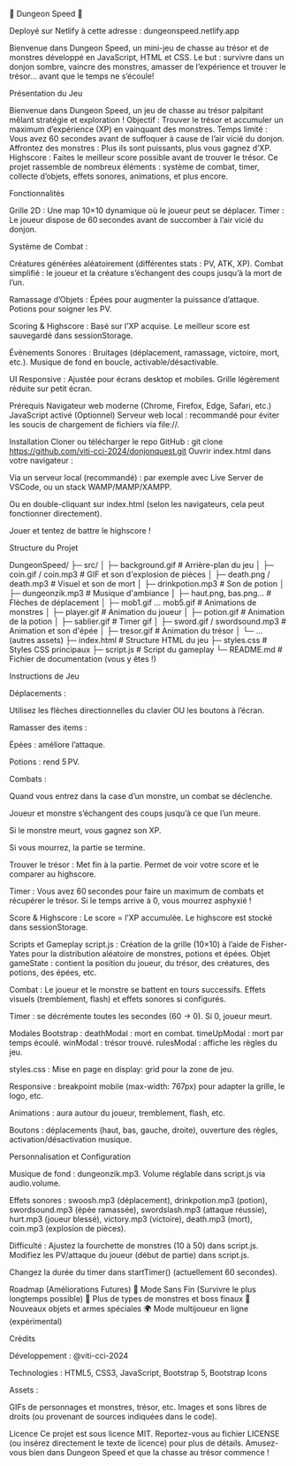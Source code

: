 🏰 Dungeon Speed 🏰

Deployé sur Netlify à cette adresse : dungeonspeed.netlify.app

Bienvenue dans Dungeon Speed, un mini-jeu de chasse au trésor et de monstres développé en JavaScript, HTML et CSS. Le but : survivre dans un donjon sombre, vaincre des monstres, amasser de l’expérience et trouver le trésor… avant que le temps ne s’écoule!

Présentation du Jeu

Bienvenue dans Dungeon Speed, un jeu de chasse au trésor palpitant mêlant stratégie et exploration !
Objectif : Trouver le trésor et accumuler un maximum d’expérience (XP) en vainquant des monstres.
Temps limité : Vous avez 60 secondes avant de suffoquer à cause de l’air vicié du donjon.
Affrontez des monstres : Plus ils sont puissants, plus vous gagnez d’XP.
Highscore : Faites le meilleur score possible avant de trouver le trésor.
Ce projet rassemble de nombreux éléments : système de combat, timer, collecte d’objets, effets sonores, animations, et plus encore.

Fonctionnalités

Grille 2D : Une map 10×10 dynamique où le joueur peut se déplacer.
Timer : Le joueur dispose de 60 secondes avant de succomber à l’air vicié du donjon.

Système de Combat :

Créatures générées aléatoirement (différentes stats : PV, ATK, XP).
Combat simplifié : le joueur et la créature s’échangent des coups jusqu’à la mort de l’un.

Ramassage d’Objets :
Épées pour augmenter la puissance d’attaque.
Potions pour soigner les PV.

Scoring & Highscore :
Basé sur l’XP acquise.
Le meilleur score est sauvegardé dans sessionStorage.

Évènements Sonores :
Bruitages (déplacement, ramassage, victoire, mort, etc.).
Musique de fond en boucle, activable/désactivable.

UI Responsive :
Ajustée pour écrans desktop et mobiles.
Grille légèrement réduite sur petit écran.

Prérequis
Navigateur web moderne (Chrome, Firefox, Edge, Safari, etc.)
JavaScript activé
(Optionnel) Serveur web local : recommandé pour éviter les soucis de chargement de fichiers via file://.

Installation
Cloner ou télécharger le repo GitHub :
git clone https://github.com/viti-cci-2024/donjonquest.git
Ouvrir index.html dans votre navigateur :

Via un serveur local (recommandé) : par exemple avec Live Server de VSCode, ou un stack WAMP/MAMP/XAMPP.

Ou en double-cliquant sur index.html (selon les navigateurs, cela peut fonctionner directement).

Jouer et tentez de battre le highscore !

Structure du Projet

DungeonSpeed/
├─ src/
│  ├─ background.gif         # Arrière-plan du jeu
│  ├─ coin.gif / coin.mp3    # GIF et son d'explosion de pièces
│  ├─ death.png / death.mp3  # Visuel et son de mort
│  ├─ drinkpotion.mp3        # Son de potion
│  ├─ dungeonzik.mp3         # Musique d'ambiance
│  ├─ haut.png, bas.png...   # Flèches de déplacement
│  ├─ mob1.gif ... mob5.gif  # Animations de monstres
│  ├─ player.gif             # Animation du joueur
│  ├─ potion.gif             # Animation de la potion
│  ├─ sablier.gif            # Timer gif
│  ├─ sword.gif / swordsound.mp3  # Animation et son d'épée
│  ├─ tresor.gif             # Animation du trésor
│  └─ ... (autres assets)
├─ index.html                # Structure HTML du jeu
├─ styles.css                # Styles CSS principaux
├─ script.js                 # Script du gameplay
└─ README.md                 # Fichier de documentation (vous y êtes !)

Instructions de Jeu

Déplacements :

Utilisez les flèches directionnelles du clavier OU les boutons à l’écran.

Ramasser des items :

Épées : améliore l’attaque.

Potions : rend 5 PV.

Combats :

Quand vous entrez dans la case d’un monstre, un combat se déclenche.

Joueur et monstre s’échangent des coups jusqu’à ce que l’un meure.

Si le monstre meurt, vous gagnez son XP.

Si vous mourrez, la partie se termine.

Trouver le trésor :
Met fin à la partie.
Permet de voir votre score et le comparer au highscore.

Timer :
Vous avez 60 secondes pour faire un maximum de combats et récupérer le trésor.
Si le temps arrive à 0, vous mourrez asphyxié !

Score & Highscore :
Le score = l’XP accumulée.
Le highscore est stocké dans sessionStorage.

Scripts et Gameplay
script.js :
Création de la grille (10×10) à l’aide de Fisher-Yates pour la distribution aléatoire de monstres, potions et épées.
Objet gameState : contient la position du joueur, du trésor, des créatures, des potions, des épées, etc.

Combat :
Le joueur et le monstre se battent en tours successifs.
Effets visuels (tremblement, flash) et effets sonores si configurés.

Timer : se décrémente toutes les secondes (60 → 0). Si 0, joueur meurt.

Modales Bootstrap :
deathModal : mort en combat.
timeUpModal : mort par temps écoulé.
winModal : trésor trouvé.
rulesModal : affiche les règles du jeu.

styles.css :
Mise en page en display: grid pour la zone de jeu.

Responsive : breakpoint mobile (max-width: 767px) pour adapter la grille, le logo, etc.

Animations : aura autour du joueur, tremblement, flash, etc.

Boutons : déplacements (haut, bas, gauche, droite), ouverture des règles, activation/désactivation musique.

Personnalisation et Configuration

Musique de fond : dungeonzik.mp3. Volume réglable dans script.js via audio.volume.

Effets sonores :
swoosh.mp3 (déplacement),
drinkpotion.mp3 (potion),
swordsound.mp3 (épée ramassée),
swordslash.mp3 (attaque réussie),
hurt.mp3 (joueur blessé),
victory.mp3 (victoire),
death.mp3 (mort),
coin.mp3 (explosion de pièces).

Difficulté :
Ajustez la fourchette de monstres (10 à 50) dans script.js.
Modifiez les PV/attaque du joueur (début de partie) dans script.js.

Changez la durée du timer dans startTimer() (actuellement 60 secondes).

Roadmap (Améliorations Futures)
🔄 Mode Sans Fin (Survivre le plus longtemps possible)
👾 Plus de types de monstres et boss finaux
🏹 Nouveaux objets et armes spéciales
🌍 Mode multijoueur en ligne (expérimental)

Crédits

Développement : @viti-cci-2024

Technologies : HTML5, CSS3, JavaScript, Bootstrap 5, Bootstrap Icons

Assets :

GIFs de personnages et monstres, trésor, etc.
Images et sons libres de droits (ou provenant de sources indiquées dans le code).

Licence
Ce projet est sous licence MIT.
Reportez-vous au fichier LICENSE (ou insérez directement le texte de licence) pour plus de détails.
Amusez-vous bien dans Dungeon Speed et que la chasse au trésor commence !
